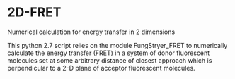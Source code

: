 # 2D-FRET
Numerical calculation for energy transfer in 2 dimensions

This python 2.7 script relies on the module FungStryer_FRET to numerically calculate the energy transfer (FRET) 
in a system of donor fluorescent molecules set at some arbitrary distance of closest approach which is perpendicular 
to a 2-D plane of acceptor fluorescent molecules.
